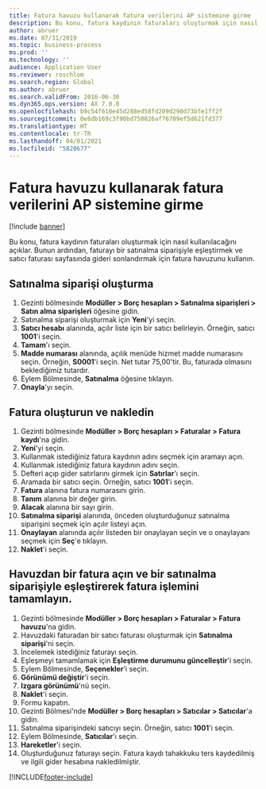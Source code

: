 ```yaml
---
title: Fatura havuzu kullanarak fatura verilerini AP sistemine girme
description: Bu konu, fatura kaydının faturaları oluşturmak için nasıl kullanılacağını açıklar.
author: abruer
ms.date: 07/31/2019
ms.topic: business-process
ms.prod: ''
ms.technology: ''
audience: Application User
ms.reviewer: roschlom
ms.search.region: Global
ms.author: abruer
ms.search.validFrom: 2016-06-30
ms.dyn365.ops.version: AX 7.0.0
ms.openlocfilehash: b9c54f610e45d288ed58fd209d290d73bfe1ff2f
ms.sourcegitcommit: 0e8db169c3f90bd750826af76709ef5d621fd377
ms.translationtype: HT
ms.contentlocale: tr-TR
ms.lasthandoff: 04/01/2021
ms.locfileid: "5820677"
---
```

# <a name="key-invoice-data-into-the-ap-system-using-invoice-pool"></a>Fatura havuzu kullanarak fatura verilerini AP sistemine girme

[!include [banner](../../includes/banner.md)]

Bu konu, fatura kaydının faturaları oluşturmak için nasıl kullanılacağını açıklar. Bunun ardından, faturayı bir satınalma siparişiyle eşleştirmek ve satıcı faturası sayfasında gideri sonlandırmak için fatura havuzunu kullanın.


## <a name="create-a-purchase-order"></a>Satınalma siparişi oluşturma
1. Gezinti bölmesinde **Modüller > Borç hesapları > Satınalma siparişleri > Satın alma siparişleri** öğesine gidin.
2. Satınalma siparişi oluşturmak için **Yeni**'yi seçin.
3. **Satıcı hesabı** alanında, açılır liste için bir satıcı belirleyin. Örneğin, satıcı **1001**'i seçin.
4. **Tamam**'ı seçin.
5. **Madde numarası** alanında, açılık menüde hizmet madde numarasını seçin. Örneğin, **S0001**'i seçin. Net tutar 75,00'tir.  Bu, faturada olmasını beklediğimiz tutardır.  
6. Eylem Bölmesinde, **Satınalma** öğesine tıklayın.
7. **Onayla**'yı seçin.

## <a name="create-and-post-and-invoice"></a>Fatura oluşturun ve nakledin
1. Gezinti bölmesinde **Modüller > Borç hesapları > Faturalar > Fatura kaydı**'na gidin.
2. **Yeni**'yi seçin.
3. Kullanmak istediğiniz fatura kaydının adını seçmek için aramayı açın.
4. Kullanmak istediğiniz fatura kaydının adını seçin.
5. Defteri açıp gider satırlarını girmek için **Satırlar**'ı seçin.
6. Aramada bir satıcı seçin. Örneğin, satıcı **1001**'i seçin.
7. **Fatura** alanına fatura numarasını girin.
8. **Tanım** alanına bir değer girin.
9. **Alacak** alanına bir sayı girin.
10. **Satınalma siparişi** alanında, önceden oluşturduğunuz satınalma siparişini seçmek için açılır listeyi açın.
11. **Onaylayan** alanında açılır listeden bir onaylayan seçin ve o onaylayanı seçmek için **Seç**'e tıklayın.
12. **Naklet**'i seçin.

## <a name="open-an-invoice-from-the-pool-and-match-it-to-a-purchase-order-to-complete-the-invoice-process"></a>Havuzdan bir fatura açın ve bir satınalma siparişiyle eşleştirerek fatura işlemini tamamlayın.
1. Gezinti bölmesinde **Modüller > Borç hesapları > Faturalar > Fatura havuzu**'na gidin.
2. Havuzdaki faturadan bir satıcı faturası oluşturmak için **Satınalma siparişi**'ni seçin.
3. İncelemek istediğiniz faturayı seçin.
4. Eşleşmeyi tamamlamak için **Eşleştirme durumunu güncelleştir**'i seçin.
5. Eylem Bölmesinde, **Seçenekler**'i seçin.
6. **Görünümü değiştir**'i seçin.
7. **Izgara görünümü**'nü seçin.
8. **Naklet**'i seçin.
9. Formu kapatın.
10. Gezinti Bölmesi'nde **Modüller > Borç hesapları > Satıcılar > Satıcılar**'a gidin.
11. Satınalma siparişindeki satıcıyı seçin. Örneğin, satıcı **1001**'i seçin.
12. Eylem Bölmesinde, **Satıcılar**'ı seçin.
13. **Hareketler**'i seçin.
14. Oluşturduğunuz faturayı seçin. Fatura kaydı tahakkuku ters kaydedilmiş ve ilgili gider hesabına nakledilmiştir.  



[!INCLUDE[footer-include](../../../includes/footer-banner.md)]